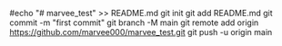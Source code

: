 #echo "# marvee_test" >> README.md
git init
git add README.md
git commit -m "first commit"
git branch -M main
git remote add origin https://github.com/marvee000/marvee_test.git
git push -u origin main
